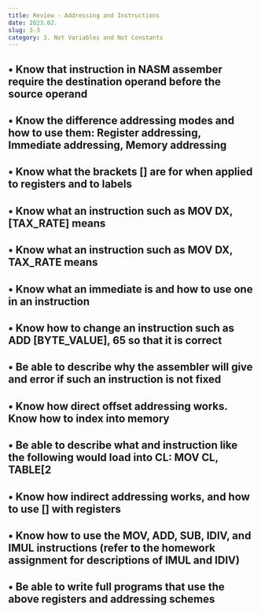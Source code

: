 ```yaml
---
title: Review - Addressing and Instructions
date: 2023.02.
slug: 3-3
category: 3. Not Variables and Not Constants
---
```



## • Know that instruction in NASM assember require the destination operand before the source operand

## • Know the difference addressing modes and how to use them: Register addressing, Immediate addressing, Memory addressing

## • Know what the brackets [] are for when applied to registers and to labels

## • Know what an instruction such as MOV DX, [TAX_RATE] means

## • Know what an instruction such as MOV DX, TAX_RATE means

## • Know what an immediate is and how to use one in an instruction

## • Know how to change an instruction such as ADD [BYTE_VALUE], 65 so that it is correct

## • Be able to describe why the assembler will give and error if such an instruction is not fixed

## • Know how direct offset addressing works. Know how to index into memory

## •  Be able to describe what and instruction like the following would load into CL: MOV CL, TABLE[2

## • Know how indirect addressing works, and how to use [] with registers

## • Know how to use the MOV, ADD, SUB, IDIV, and IMUL instructions (refer to the homework assignment for descriptions of IMUL and IDIV)

## • Be able to write full programs that use the above registers and addressing schemes
